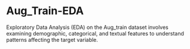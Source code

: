 # Aug_Train-EDA
Exploratory Data Analysis (EDA) on the Aug_train dataset involves examining demographic, categorical, and textual features to understand patterns affecting the target variable.

